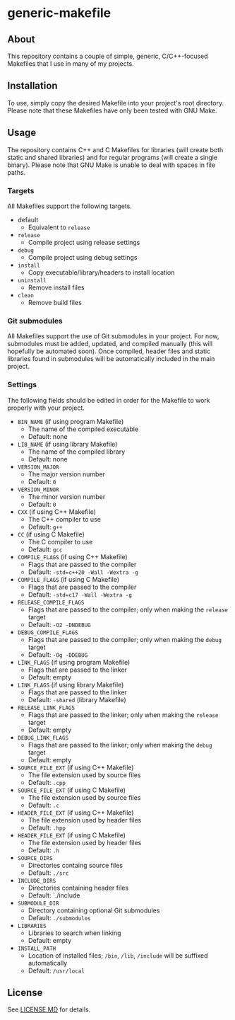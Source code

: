# generic-makefile

## About
This repository contains a couple of simple, generic, C/C++-focused Makefiles that I use in many of my projects.

## Installation
To use, simply copy the desired Makefile into your project's root directory. Please note that these Makefiles have only been tested with GNU Make.

## Usage
The repository contains C++ and C Makefiles for libraries (will create both static and shared libraries) and for regular programs (will create a single binary). Please note that GNU Make is unable to deal with spaces in file paths.

### Targets
All Makefiles support the following targets.

- default
  - Equivalent to `release`
- `release`
  - Compile project using release settings
- `debug`
  - Compile project using debug settings
- `install`
  - Copy executable/library/headers to install location
- `uninstall`
  - Remove install files
- `clean`
  - Remove build files

### Git submodules
All Makefiles support the use of Git submodules in your project. For now, submodules must be added, updated, and compiled manually (this will hopefully be automated soon). Once compiled, header files and static libraries found in submodules will be automatically included in the main project.

### Settings
The following fields should be edited in order for the Makefile to work properly with your project.

- `BIN_NAME` (if using program Makefile)
  - The name of the compiled executable
  - Default: none
- `LIB_NAME` (if using library Makefile)
  - The name of the compiled library
  - Default: none
- `VERSION_MAJOR`
  - The major version number
  - Default: `0`
- `VERSION_MINOR`
  - The minor version number
  - Default: `0`
- `CXX` (if using C++ Makefile)
  - The C++ compiler to use
  - Default: `g++`
- `CC` (if using C Makefile)
  - The C compiler to use
  - Default: `gcc`
- `COMPILE_FLAGS` (if using C++ Makefile)
  - Flags that are passed to the compiler
  - Default: `-std=c++20 -Wall -Wextra -g`
- `COMPILE_FLAGS` (if using C Makefile)
  - Flags that are passed to the compiler
  - Default: `-std=c17 -Wall -Wextra -g`
- `RELEASE_COMPILE_FLAGS`
  - Flags that are passed to the compiler; only when making the `release` target
  - Default: `-O2 -DNDEBUG`
- `DEBUG_COMPILE_FLAGS`
  - Flags that are passed to the compiler; only when making the `debug` target
  - Default: `-Og -DDEBUG`
- `LINK_FLAGS` (if using program Makefile)
  - Flags that are passed to the linker
  - Default: empty
- `LINK_FLAGS` (if using library Makefile)
  - Flags that are passed to the linker
  - Default: `-shared` (library Makefile)
- `RELEASE_LINK_FLAGS`
  - Flags that are passed to the linker; only when making the `release` target
  - Default: empty
- `DEBUG_LINK_FLAGS`
  - Flags that are passed to the linker; only when making the `debug` target
  - Default: empty
- `SOURCE_FILE_EXT` (if using C++ Makefile)
  - The file extension used by source files
  - Default: `.cpp`
- `SOURCE_FILE_EXT` (if using C Makefile)
  - The file extension used by source files
  - Default: `.c`
- `HEADER_FILE_EXT` (if using C++ Makefile)
  - The file extension used by header files
  - Default: `.hpp`
- `HEADER_FILE_EXT` (if using C Makefile)
  - The file extension used by header files
  - Default: `.h`
- `SOURCE_DIRS`
  - Directories containg source files
  - Default: `./src`
- `INCLUDE_DIRS`
  - Directories containing header files
  - Default: `./include
- `SUBMODULE_DIR`
  - Directory containing optional Git submodules
  - Default: `./submodules`
- `LIBRARIES`
  - Libraries to search when linking
  - Default: empty
- `INSTALL_PATH`
  - Location of installed files; `/bin`, `/lib`, `/include` will be suffixed automatically
  - Default: `/usr/local`

## License
See [LICENSE.MD](LICENSE.MD) for details.
